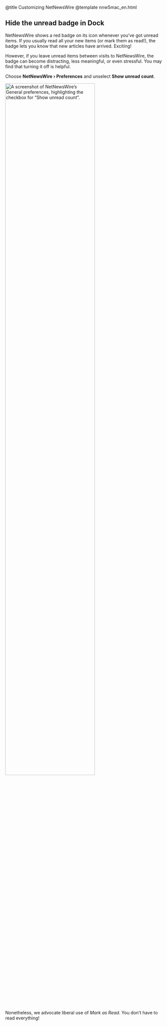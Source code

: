 @title Customizing NetNewsWire
@template nnw5mac_en.html

<!-- more topics to be added as more personalization and customization options become available -->

Hide the unread badge in Dock
-----------------------------

NetNewsWire shows a red badge on its icon whenever you’ve got unread items. If you usually read all your new items (or mark them as read!), the badge lets you know that new articles have arrived. Exciting!

However, if you leave unread items between visits to NetNewsWire, the badge can become distracting, less meaningful, or even stressful. You may find that turning it off is helpful.

Choose **NetNewsWire › Preferences** and unselect **Show unread count**.

<img src="../../../images/mac-en-prefs_general_dock_badge.png"
     alt="A screenshot of NetNewsWire’s General preferences, highlighting the checkbox for “Show unread count”."
     class="centeredImage"
     style="width: 75%;" />

Nonetheless, we advocate liberal use of *Mark as Read*. You don’t have to read everything!